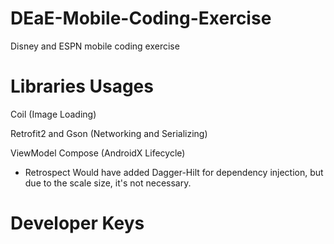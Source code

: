 # DEaE-Mobile-Coding-Exercise
Disney and ESPN mobile coding exercise

# Libraries Usages

Coil (Image Loading)

Retrofit2 and Gson (Networking and Serializing)

ViewModel Compose (AndroidX Lifecycle)

* Retrospect
  Would have added Dagger-Hilt for dependency injection, but due to the scale size, it's not necessary.

# Developer Keys

